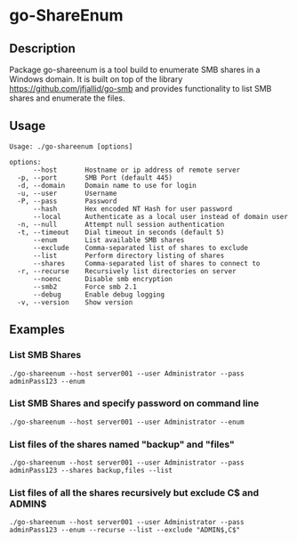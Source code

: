 # go-ShareEnum

## Description
Package go-shareenum is a tool build to enumerate SMB shares in a Windows
domain. It is built on top of the library https://github.com/jfjallid/go-smb
and provides functionality to list SMB shares and enumerate the files.

## Usage
```
Usage: ./go-shareenum [options]

options:
      --host       Hostname or ip address of remote server
  -p, --port       SMB Port (default 445)
  -d, --domain     Domain name to use for login
  -u, --user       Username
  -P, --pass       Password
      --hash       Hex encoded NT Hash for user password
      --local      Authenticate as a local user instead of domain user
  -n, --null	   Attempt null session authentication
  -t, --timeout    Dial timeout in seconds (default 5)
      --enum       List available SMB shares
      --exclude    Comma-separated list of shares to exclude
      --list       Perform directory listing of shares
      --shares     Comma-separated list of shares to connect to
  -r, --recurse    Recursively list directories on server
      --noenc      Disable smb encryption
      --smb2       Force smb 2.1
      --debug      Enable debug logging
  -v, --version    Show version
```

## Examples


### List SMB Shares

```
./go-shareenum --host server001 --user Administrator --pass adminPass123 --enum
```

### List SMB Shares and specify password on command line

```
./go-shareenum --host server001 --user Administrator --enum
```

### List files of the shares named "backup" and "files"

```
./go-shareenum --host server001 --user Administrator --pass adminPass123 --shares backup,files --list
```

### List files of all the shares recursively but exclude C$ and ADMIN$

```
./go-shareenum --host server001 --user Administrator --pass adminPass123 --enum --recurse --list --exclude "ADMIN$,C$"
```
